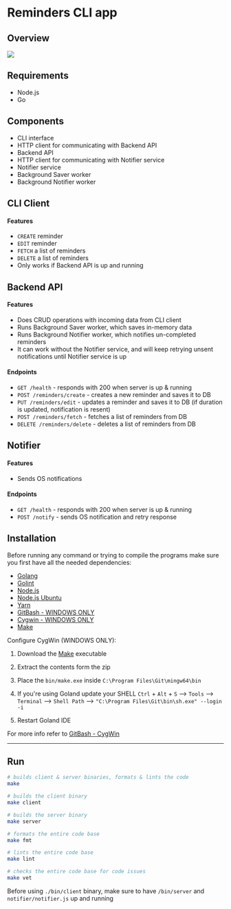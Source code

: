 # Reminders CLI app

## Overview

<img src="https://github.com/gophertuts/reminders-cli/raw/master/cli-demo.gif?sanitize=true"/>

## Requirements

- Node.js
- Go

## Components

- CLI interface
- HTTP client for communicating with Backend API
- Backend API
- HTTP client for communicating with Notifier service
- Notifier service
- Background Saver worker
- Background Notifier worker

## CLI Client

#### Features

- `CREATE` reminder
- `EDIT` reminder
- `FETCH` a list of reminders
- `DELETE` a list of reminders
- Only works if Backend API is up and running

## Backend API

#### Features

- Does CRUD operations with incoming data from CLI client
- Runs Background Saver worker, which saves in-memory data
- Runs Background Notifier worker, which notifies un-completed reminders
- It can work without the Notifier service, and will keep
retrying unsent notifications until Notifier service is up

#### Endpoints

- `GET /health`                 - responds with 200 when server is up & running 
- `POST /reminders/create`      - creates a new reminder and saves it to DB
- `PUT /reminders/edit`         - updates a reminder and saves it to DB (if duration is updated, notification is resent)
- `POST /reminders/fetch`       - fetches a list of reminders from DB
- `DELETE /reminders/delete`    - deletes a list of reminders from DB

## Notifier

#### Features

- Sends OS notifications

#### Endpoints

- `GET /health`                 - responds with 200 when server is up & running
- `POST /notify`                - sends OS notification and retry response

## Installation

Before running any command or trying to compile the programs
make sure you first have all the needed dependencies:

- [Golang](https://golang.org/doc/install)
- [Golint](https://github.com/golang/lint)
- [Node.js](https://nodejs.org/en/download/)
- [Node.js Ubuntu](https://tecadmin.net/install-latest-nodejs-npm-on-ubuntu/)
- [Yarn](https://yarnpkg.com/lang/en/docs/install/)
- [GitBash - WINDOWS ONLY](https://git-scm.com/download/win)
- [Cygwin - WINDOWS ONLY](https://www.cygwin.com/)
- [Make](https://sourceforge.net/projects/ezwinports/files/make-4.2.1-without-guile-w32-bin.zip/download)

Configure CygWin (WINDOWS ONLY):

1. Download the [Make](https://sourceforge.net/projects/ezwinports/files/make-4.2.1-without-guile-w32-bin.zip/download)
executable

2. Extract the contents form the zip

3. Place the `bin/make.exe` inside `C:\Program Files\Git\mingw64\bin`

4. If you're using Goland update your SHELL
`Ctrl` + `Alt` + `S` --> `Tools` --> `Terminal` --> `Shell Path` --> `"C:\Program Files\Git\bin\sh.exe" --login -i`

5. Restart Goland IDE

For more info refer to [GitBash - CygWin](https://gist.github.com/evanwill/0207876c3243bbb6863e65ec5dc3f058)

---

## Run

```bash
# builds client & server binaries, formats & lints the code
make

# builds the client binary
make client

# builds the server binary
make server

# formats the entire code base
make fmt

# lints the entire code base
make lint

# checks the entire code base for code issues
make vet
```

Before using `./bin/client` binary, make sure to have `/bin/server` and `notifier/notifier.js`
up and running
